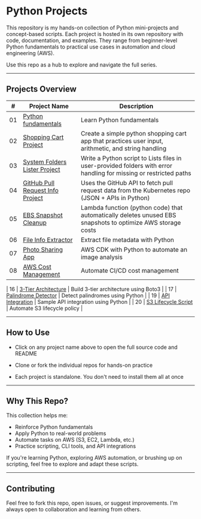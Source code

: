 # Python Projects

This repository is my hands-on collection of Python mini-projects and concept-based scripts. Each project is hosted in its own repository with code, documentation, and examples. They range from beginner-level Python fundamentals to practical use cases in automation and cloud engineering (AWS).

Use this repo as a hub to explore and navigate the full series.

---

## Projects Overview

| #  | Project Name | Description |
|----|--------------|-------------|
| 01 | [Python fundamentals](https://github.com/djcloudking/python-fundamentals) | Learn Python fundamentals |
| 02 | [Shopping Cart Project](https://github.com/djcloudking/shopping-cart-project) | Create a simple python shopping cart app that practices user input, arithmetic, and string handling|
| 03 | [System Folders Lister Project](https://github.com/djcloudking/system-folder-lister-project) | Write a Python script to Lists files in user-provided folders with error handling for missing or restricted paths |
| 04 | [GitHub Pull Request Info Project](https://github.com/djcloudking/github-pull-request-info-api-project) | Uses the GitHub API to fetch pull request data from the Kubernetes repo (JSON + APIs in Python) |
| 05 | [EBS Snapshot Cleanup](https://github.com/djcloudking/aws-cost-optimization-with-ebs-snapshot-and-lambda-project) | Lambda function (python code) that automatically deletes unused EBS snapshots to optimize AWS storage costs |
| 06 | [File Info Extractor](https://github.com/djcloudking/file-info-extractor-project) | Extract file metadata with Python |
| 07 | [Photo Sharing App](https://github.com/djcloudking/photo-sharing-application-project) | AWS CDK with Python to automate an image analysis |
| 08 | [AWS Cost Management](https://github.com/djcloudking/15-aws-cost-manager) | Automate CI/CD cost management |

| 16 | [3-Tier Architecture](https://github.com/djcloudking/16-aws-3tier-architecture) | Build 3-tier architecture using Boto3 |
| 17 | [Palindrome Detector](https://github.com/djcloudking/17-palindrome-detector) | Detect palindromes using Python |
| 19 | [API Integration](https://github.com/djcloudking/19-api-integration) | Sample API integration using Python |
| 20 | [S3 Lifecycle Script](https://github.com/djcloudking/20-s3-lifecycle-script) | Automate S3 lifecycle policy |

---

## How to Use

- Click on any project name above to open the full source code and README
  
- Clone or fork the individual repos for hands-on practice
  
- Each project is standalone. You don't need to install them all at once

---

## Why This Repo?

This collection helps me:

* Reinforce Python fundamentals
* Apply Python to real-world problems
* Automate tasks on AWS (S3, EC2, Lambda, etc.)
* Practice scripting, CLI tools, and API integrations

If you're learning Python, exploring AWS automation, or brushing up on scripting, feel free to explore and adapt these scripts.

---

## Contributing

Feel free to fork this repo, open issues, or suggest improvements. I'm always open to collaboration and learning from others.
